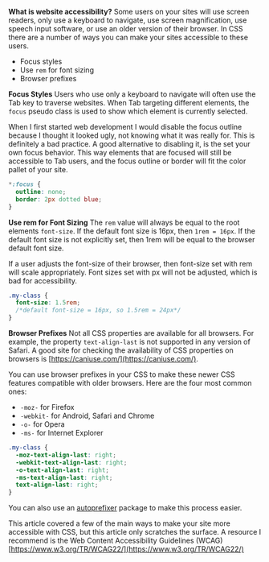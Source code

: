 **What is website accessibility?**
Some users on your sites will use screen readers, only use a keyboard to navigate, use screen magnification, use speech input software, or use an older version of their browser. In CSS there are a number of ways you can make your sites accessible to these users.

- Focus styles
- Use `rem` for font sizing
- Browser prefixes

**Focus Styles**
Users who use only a keyboard to navigate will often use the Tab key to traverse websites. When Tab targeting different elements, the `focus` pseudo class is used to show which element is currently selected.

When I first started web development I would disable the focus outline because I thought it looked ugly, not knowing what it was really for. This is definitely a bad practice. A good alternative to disabling it, is the set your own focus behavior. This way elements that are focused will still be accessible to Tab users, and the focus outline or border will fit the color pallet of your site.

```css
*:focus {
  outline: none;
  border: 2px dotted blue;
}
```

**Use rem for Font Sizing**
The `rem` value will always be equal to the root elements `font-size`. If the default font size is 16px, then `1rem = 16px`. If the default font size is not explicitly set, then 1rem will be equal to the browser default font size.

If a user adjusts the font-size of their browser, then font-size set with rem will scale appropriately. Font sizes set with px will not be adjusted, which is bad for accessibility.

```css
.my-class {
  font-size: 1.5rem; 
  /*default font-size = 16px, so 1.5rem = 24px*/
}
```

**Browser Prefixes**
Not all CSS properties are available for all browsers. For example, the property `text-align-last` is not supported in any version of Safari. A good site for checking the availability of CSS properties on browsers is [https://caniuse.com/](https://caniuse.com/). 

You can use browser prefixes in your CSS to make these newer CSS features compatible with older browsers. Here are the four most common ones:

- `-moz-` for Firefox
- `-webkit-` for Android, Safari and Chrome
- `-o-` for Opera
- `-ms-` for Internet Explorer

```css
.my-class {
  -moz-text-align-last: right;
  -webkit-text-align-last: right;
  -o-text-align-last: right;
  -ms-text-align-last: right;
  text-align-last: right;
}
```
You can also use an [autoprefixer](https://www.npmjs.com/package/autoprefixer) package to make this process easier.

This article covered a few of the main ways to make your site more accessible with CSS, but this article only scratches the surface. A resource I recommend is the Web Content Accessibility Guidelines (WCAG) [https://www.w3.org/TR/WCAG22/](https://www.w3.org/TR/WCAG22/)